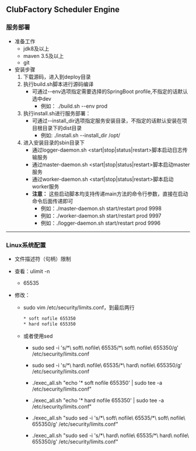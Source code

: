 ## ClubFactory Scheduler Engine

### 服务部署
- 准备工作
    - jdk8及以上
    - maven 3.5及以上
    - git
- 安装步骤
    1. 下载源码，进入到deploy目录
    2. 执行build.sh脚本进行源码编译
        - 可通过--env选项指定需要选择的SpringBoot profile,不指定的话默认选中dev
            - 例如： ./build.sh --env prod 
    3. 执行install.sh进行服务部署：
        - 可通过--install_dir选项指定服务安装目录，不指定的话默认安装在项目根目录下的dist目录
             - 例如: ./install.sh --install_dir /opt/
    4. 进入安装目录的sbin目录下
        - 通过logger-daemon.sh <start|stop|status|restart>脚本启动日志传输服务
        - 通过master-daemon.sh <start|stop|status|restart>脚本启动master服务
        - 通过worker-daemon.sh <start|stop|status|restart>脚本启动worker服务
        - **注意：** 这些启动脚本均支持传递main方法的命令行参数，直接在启动命令后面传递即可
            - 例如：./master-daemon.sh start/restart prod 9998
            - 例如：./worker-daemon.sh start/restart prod 9997
            - 例如：./logger-daemon.sh start/restart prod 9996
            
            
---
### Linux系统配置      
- 文件描述符（句柄）限制
- 查看：ulimit -n 
    - 65535

- 修改：
    - sudo vim /etc/security/limits.conf，到最后两行
        ```bash
        * soft nofile 655350
        * hard nofile 655350  
        ```
    - 或者使用sed
        - sudo sed -i 's/\*\ soft\ nofile\ 65535/\*\ soft\ nofile\ 655350/g' /etc/security/limits.conf
        - sudo sed -i 's/\*\ hard\ nofile\ 65535/\*\ hard\ nofile\ 655350/g' /etc/security/limits.conf
        - ./exec_all.sh "echo '* soft nofile 655350' | sudo tee -a /etc/security/limits.conf"
        - ./exec_all.sh "echo '* hard nofile 655350' | sudo tee -a /etc/security/limits.conf"
        
        - ./exec_all.sh "sudo sed -i 's/\*\ soft\ nofile\ 65535/\*\ soft\ nofile\ 655350/g' /etc/security/limits.conf"
        - ./exec_all.sh "sudo sed -i 's/\*\ hard\ nofile\ 65535/\*\ hard\ nofile\ 655350/g' /etc/security/limits.conf"

